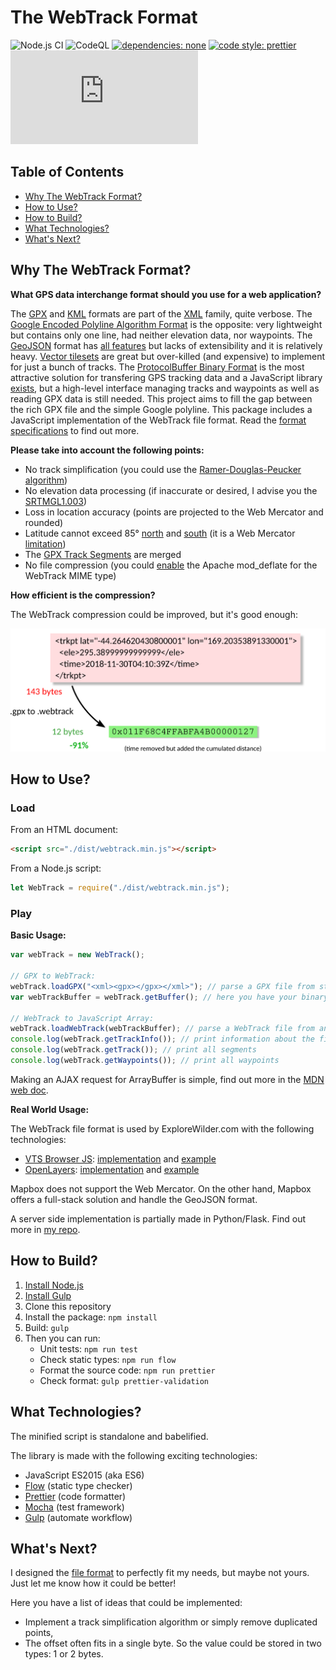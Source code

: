 # The WebTrack Format

![Node.js CI](https://github.com/ExploreWilder/WebTrack.js/workflows/Node.js%20CI/badge.svg?branch=main) ![CodeQL](https://github.com/ExploreWilder/WebTrack.js/workflows/CodeQL/badge.svg?branch=main) [![dependencies: none](https://img.shields.io/badge/dependencies-none-green)](package.json) [![code style: prettier](https://img.shields.io/badge/code_style-prettier-ff69b4.svg)](https://github.com/prettier/prettier) [![license: MIT](https://img.shields.io/github/license/ExploreWilder/WebTrack.js)](LICENSE.txt)

## Table of Contents

-   [Why The WebTrack Format?](#why-the-webtrack-format)
-   [How to Use?](#how-to-use)
-   [How to Build?](#how-to-build)
-   [What Technologies?](#what-technologies)
-   [What's Next?](#whats-next)

## Why The WebTrack Format?

**What GPS data interchange format should you use for a web application?**

The [GPX](https://en.wikipedia.org/wiki/GPS_Exchange_Format "GPS Exchange Format") and [KML](https://en.wikipedia.org/wiki/Keyhole_Markup_Language "Keyhole Markup Language") formats are part of the [XML](https://en.wikipedia.org/wiki/XML "Extensible Markup Language") family, quite verbose. The [Google Encoded Polyline Algorithm Format](https://developers.google.com/maps/documentation/utilities/polylinealgorithm "Polyline Format") is the opposite: very lightweight but contains only one line, had neither elevation data, nor waypoints. The [GeoJSON](https://en.wikipedia.org/wiki/GeoJSON "GeoJSON Format") format has [all features](https://tools.ietf.org/html/rfc7946#section-3.1.1 "The GeoJSON Format Spec") but lacks of extensibility and it is relatively heavy. [Vector tilesets](https://docs.mapbox.com/help/glossary/tileset/#vector-tilesets "Vector tilesets definition") are great but over-killed (and expensive) to implement for just a bunch of tracks. The [ProtocolBuffer Binary Format](https://github.com/protocolbuffers/protobuf/) is the most attractive solution for transfering GPS tracking data and a JavaScript library [exists](https://github.com/mapbox/pbf "JavaScript library for the Google Protobuf"), but a high-level interface managing tracks and waypoints as well as reading GPX data is still needed. This project aims to fill the gap between the rich GPX file and the simple Google polyline. This package includes a JavaScript implementation of the WebTrack file format. Read the [format specifications](SPEC.md) to find out more.

**Please take into account the following points:**

-   No track simplification (you could use the [Ramer-Douglas-Peucker algorithm](https://en.wikipedia.org/wiki/Ramer%E2%80%93Douglas%E2%80%93Peucker_algorithm))
-   No elevation data processing (if inaccurate or desired, I advise you the [SRTMGL1.003](https://www.patreon.com/posts/how-do-i-find-39707225 "How Do I Find Out The Elevation Profile?"))
-   Loss in location accuracy (points are projected to the Web Mercator and rounded)
-   Latitude cannot exceed 85° [north](https://www.openstreetmap.org/#map=5/85.049/-33.354) and [south](https://www.openstreetmap.org/#map=5/-85.049/-33.354) (it is a Web Mercator [limitation](https://en.wikipedia.org/wiki/Web_Mercator_projection#Formulas))
-   The [GPX Track Segments](https://www.topografix.com/GPX/1/1/#type_trksegType "GPX <trkseg/> definition") are merged
-   No file compression (you could [enable](./man/mod_deflate.md "Enable Apache mod_deflate With cPanel") the Apache mod_deflate for the WebTrack MIME type)

**How efficient is the compression?**

The WebTrack compression could be improved, but it's good enough:

![Basic Perf Overview](./man/basic_perf_overview.png)

## How to Use?

### Load

From an HTML document:

```html
<script src="./dist/webtrack.min.js"></script>
```

From a Node.js script:

```js
let WebTrack = require("./dist/webtrack.min.js");
```

### Play

**Basic Usage:**

```js
var webTrack = new WebTrack();

// GPX to WebTrack:
webTrack.loadGPX("<xml><gpx></gpx></xml>"); // parse a GPX file from string data
var webTrackBuffer = webTrack.getBuffer(); // here you have your binary data

// WebTrack to JavaScript Array:
webTrack.loadWebTrack(webTrackBuffer); // parse a WebTrack file from an ArrayBuffer
console.log(webTrack.getTrackInfo()); // print information about the file
console.log(webTrack.getTrack()); // print all segments
console.log(webTrack.getWaypoints()); // print all waypoints
```

Making an AJAX request for ArrayBuffer is simple, find out more in the [MDN web doc](https://developer.mozilla.org/en-US/docs/Web/API/XMLHttpRequest/Sending_and_Receiving_Binary_Data "Sending and Receiving Binary Data").

**Real World Usage:**

The WebTrack file format is used by ExploreWilder.com with the following technologies:

-   [VTS Browser JS](https://github.com/melowntech/vts-browser-js "Github repo"): [implementation](https://github.com/ExploreWilder/MainWebsite/blob/master/flaskr/static/app/scripts/map_player.js) and [example](https://explorewilder.com/map/player/9/last_minute_tramping_trip/Ecrins/fr)
-   [OpenLayers](https://github.com/openlayers/openlayers "Github repo"): [implementation](https://github.com/ExploreWilder/MainWebsite/blob/master/flaskr/static/app/scripts/map_viewer.js) and [example](https://explorewilder.com/map/viewer/9/last_minute_tramping_trip/Ecrins/fr)

Mapbox does not support the Web Mercator. On the other hand, Mapbox offers a full-stack solution and handle the GeoJSON format.

A server side implementation is partially made in Python/Flask. Find out more in [my repo](https://github.com/ExploreWilder/MainWebsite/blob/master/flaskr/webtrack.py).

## How to Build?

1. [Install Node.js](https://www.digitalocean.com/community/tutorials/how-to-install-node-js-on-debian-10)
2. [Install Gulp](https://github.com/gulpjs/gulp/blob/master/docs/getting-started/1-quick-start.md)
3. Clone this repository
4. Install the package: `npm install`
5. Build: `gulp`
6. Then you can run:
    - Unit tests: `npm run test`
    - Check static types: `npm run flow`
    - Format the source code: `npm run prettier`
    - Check format: `gulp prettier-validation`

## What Technologies?

The minified script is standalone and babelified.

The library is made with the following exciting technologies:

-   JavaScript ES2015 (aka ES6)
-   [Flow](https://flow.org/ "Flow is a static type checker for JavaScript") (static type checker)
-   [Prettier](https://prettier.io/ "Prettier: an opinionated code formatter") (code formatter)
-   [Mocha](https://mochajs.org/ "Mocha is a feature-rich JavaScript test framework") (test framework)
-   [Gulp](https://gulpjs.com/ "A toolkit to automate & enhance your workflow") (automate workflow)

## What's Next?

I designed the [file format](SPEC.md) to perfectly fit my needs, but maybe not yours. Just let me know how it could be better!

Here you have a list of ideas that could be implemented:

-   Implement a track simplification algorithm or simply remove duplicated points,
-   The offset often fits in a single byte. So the value could be stored in two types: 1 or 2 bytes.
